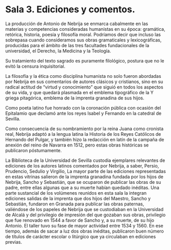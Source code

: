 # Sala 3. Ediciones y comentos.

La producción de Antonio de Nebrija se enmarca cabalmente en las materias y competencias consideradas humanistas en su época: gramática, retórica, historia, poesía y filosofía moral. Podríamos decir que incluso las sobrepasa cuando consideramos sus obras gramaticales y lexicográficas, producidas para el ámbito de las tres facultades fundacionales de la universidad, el Derecho, la Medicina y la Teología. 

Su tratamiento del texto sagrado es puramente filológico, postura que no le evitó la censura inquisitorial. 

La filosofía y la ética como disciplina humanista no solo fueron abordadas por Nebrija en sus comentarios de autores clásicos y cristianos, sino en su radical actitud de “virtud y conocimiento” que siguió en todos los aspectos de su vida, y que quedará plasmada en el emblema tipográfico de la Y griega pitagórica, emblema de la imprenta granadina de sus hijos.

Como poeta latino fue honrado con la coronación pública con ocasión del Epitalamio que declamó ante los reyes Isabel y Fernando en la catedral de Sevilla.

Como consecuencia de su nombramiento por la reina Juana como cronista real, Nebrija adaptó a la lengua latina la Historia de los Reyes Católicos de Hernando del Pulgar, y también hizo la redacción en latín de la campaña de anexión del reino de Navarra en 1512, pero estas obras históricas se publicaron póstumamente.

La Biblioteca de la Universidad de Sevilla custodia ejemplares relevantes de ediciones de los autores latinos comentados por Nebrija, a saber, Persio, Prudencio, Sedulio y Virgilio, La mayor parte de las ediciones representadas en estas vitrinas salieron de la imprenta granadina fundada por los hijos de Nebrija, Sancho y Sebastián, que se ocuparon de publicar las obras de su padre, entre ellas algunas que a su muerte habían quedado inéditas. Una parte sustancial de los volúmenes reunidos en esta sala la integran ediciones salidas de la imprenta que dos hijos del Maestro, Sancho y Sebastián, fundaron en Granada para publicar las obras paternas, valiéndose de los papeles de Nebrija que se custodiaban en la Universidad de Alcalá y del privilegio de impresión del que gozaban sus obras, privilegio que fue renovado en 1544 a favor de Sancho y, a su muerte, de su hijo Antonio. El taller tuvo su fase de mayor actividad entre 1534 y 1560. En ese tiempo, además de sacar a luz dos obras inéditas, publicaron buen número de títulos de carácter escolar o litúrgico que ya circulaban en ediciones previas. 